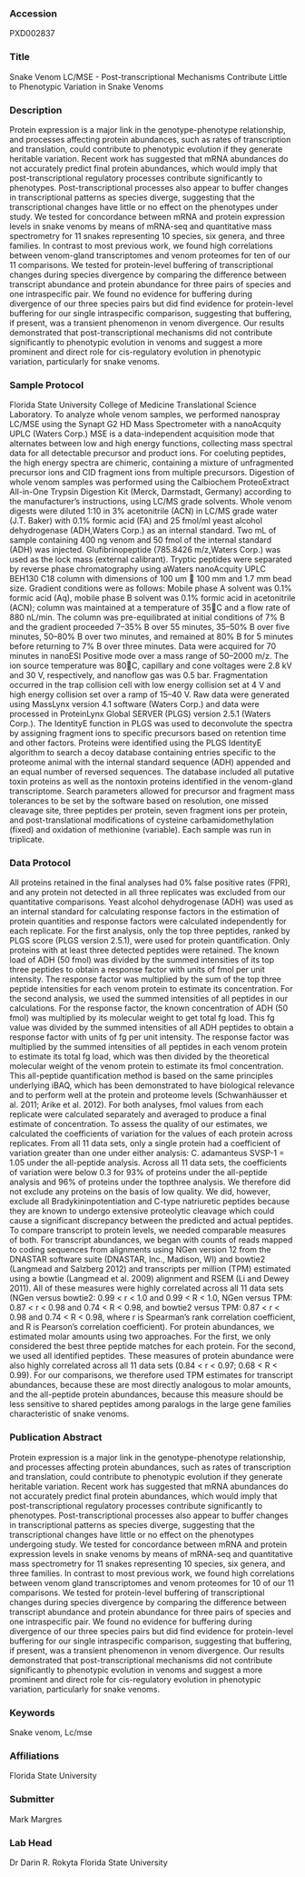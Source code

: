 ### Accession
PXD002837

### Title
Snake Venom LC/MSE -  Post-transcriptional Mechanisms Contribute Little to Phenotypic Variation in Snake Venoms

### Description
Protein expression is a major link in the genotype-phenotype relationship, and processes affecting protein abundances, such as rates of transcription and translation, could contribute to phenotypic evolution if they generate heritable variation. Recent work has suggested that mRNA abundances do not accurately predict final protein abundances, which would imply that post-transcriptional regulatory processes contribute significantly to phenotypes. Post-transcriptional processes also appear to buffer changes in transcriptional patterns as species diverge, suggesting that the transcriptional changes have little or no effect on the phenotypes under study. We tested for concordance between mRNA and protein expression levels in snake venoms by means of mRNA-seq and quantitative mass spectrometry for 11 snakes representing 10 species, six genera, and three families. In contrast to most previous work, we found high correlations between venom-gland transcriptomes and venom proteomes for ten of our 11 comparisons. We tested for protein-level buffering of transcriptional changes during species divergence by comparing the difference between transcript abundance and protein abundance for three pairs of species and one intraspecific pair. We found no evidence for buffering during divergence of our three species pairs but did find evidence for protein-level buffering for our single intraspecific comparison, suggesting that buffering, if present, was a transient phenomenon in venom divergence. Our results demonstrated that post-transcriptional mechanisms did not contribute significantly to phenotypic evolution in venoms and suggest a more prominent and direct role for cis-regulatory evolution in phenotypic variation, particularly for snake venoms.

### Sample Protocol
Florida State University College of Medicine Translational Science Laboratory. To analyze whole venom samples, we performed nanospray LC/MSE using the Synapt G2 HD Mass Spectrometer with a nanoAcquity UPLC (Waters Corp.) MSE is a data-independent acquisition mode that alternates between low and high energy functions, collecting mass spectral data for all detectable precursor and product ions. For coeluting peptides, the high energy spectra are chimeric, containing a mixture of unfragmented precursor ions and CID fragment ions from multiple precursors. Digestion of whole venom samples was performed using the Calbiochem ProteoExtract All-in-One Trypsin Digestion Kit (Merck, Darmstadt, Germany) according to the manufacturer’s instructions, using LC/MS grade solvents. Whole venom digests were diluted 1:10 in 3% acetonitrile (ACN) in LC/MS grade water (J.T. Baker) with 0.1% formic acid (FA) and 25 fmol/ml yeast alcohol dehydrogenase (ADH,Waters Corp.) as an internal standard. Two mL of sample containing 400 ng venom and 50 fmol of the internal standard (ADH) was injected. Glufibrinopeptide (785.8426 m/z,Waters Corp.) was used as the lock mass (external calibrant). Tryptic peptides were separated by reverse phase chromatography using aWaters nanoAcquity UPLC BEH130 C18 column with dimensions of 100 um  100 mm and 1.7 mm bead size. Gradient conditions were as follows: Mobile phase A solvent was 0.1% formic acid (Aq), mobile phase B solvent was 0.1% formic acid in acetonitrile (ACN); column was maintained at a temperature of 35C and a flow rate of 880 nL/min. The column was pre-equilibrated at initial conditions of 7% B and the gradient proceeded 7–35% B over 55 minutes, 35–50% B over five minutes, 50–80% B over two minutes, and remained at 80% B for 5 minutes before returning to 7% B over three minutes. Data were acquired for 70 minutes in nanoESI Positive mode over a mass range of 50–2000 m/z. The ion source temperature was 80C, capillary and cone voltages were 2.8 kV and 30 V, respectively, and nanoflow gas was 0.5 bar. Fragmentation occurred in the trap collision cell with low energy collision set at 4 V and high energy collision set over a ramp of 15–40 V. Raw data were generated using MassLynx version 4.1 software (Waters Corp.) and data were processed in ProteinLynx Global SERVER (PLGS) version 2.5.1 (Waters Corp.). The IdentityE function in PLGS was used to deconvolute the spectra by assigning fragment ions to specific precursors based on retention time and other factors. Proteins were identified using the PLGS IdentityE algorithm to search a decoy database containing entries specific to the proteome animal with the internal standard sequence (ADH) appended and an equal number of reversed sequences. The database included all putative toxin proteins as well as the nontoxin proteins identified in the venom-gland transcriptome. Search parameters allowed for precursor and fragment mass tolerances to be set by the software based on resolution, one missed cleavage site, three peptides per protein, seven fragment ions per protein, and post-translational modifications of cysteine carbamidomethylation (fixed) and oxidation of methionine (variable). Each sample was run in triplicate.

### Data Protocol
All proteins retained in the final analyses had 0% false positive rates (FPR), and any protein not detected in all three replicates was excluded from our quantitative comparisons. Yeast alcohol dehydrogenase (ADH) was used as an internal standard for calculating response factors in the estimation of protein quantities and response factors were calculated independently for each replicate. For the first analysis, only the top three peptides, ranked by PLGS score (PLGS version 2.5.1), were used for protein quantification. Only proteins with at least three detected peptides were retained. The known load of ADH (50 fmol) was divided by the summed intensities of its top three peptides to obtain a response factor with units of fmol per unit intensity. The response factor was multiplied by the sum of the top three peptide intensities for each venom protein to estimate its concentration. For the second analysis, we used the summed intensities of all peptides in our calculations. For the response factor, the known concentration of ADH (50 fmol) was multiplied by its molecular weight to get total fg load. This fg value was divided by the summed intensities of all ADH peptides to obtain a response factor with units of fg per unit intensity. The response factor was multiplied by the summed intensities of all peptides in each venom protein to estimate its total fg load, which was then divided by the theoretical molecular weight of the venom protein to estimate its fmol concentration. This all-peptide quantification method is based on the same principles underlying iBAQ, which has been demonstrated to have biological relevance and to perform well at the protein and proteome levels (Schwanhäusser et al. 2011; Arike et al. 2012). For both analyses, fmol values from each replicate were calculated separately and averaged to produce a final estimate of concentration. To assess the quality of our estimates, we calculated the coefficients of variation for the values of each protein across replicates. From all 11 data sets, only a single protein had a coefficient of variation greater than one under either analysis: C. adamanteus SVSP-1 = 1.05 under the all-peptide analysis. Across all 11 data sets, the coefficients of variation were below 0.3 for 93% of proteins under the all-peptide analysis and 96% of proteins under the topthree analysis. We therefore did not exclude any proteins on the basis of low quality. We did, however, exclude all Bradykininpotentiation and C-type natriuretic peptides because they are known to undergo extensive proteolytic cleavage which could cause a significant discrepancy between the predicted and actual peptides. To compare transcript to protein levels, we needed comparable measures of both. For transcript abundances, we began with counts of reads mapped to coding sequences from alignments using NGen version 12 from the DNASTAR software suite (DNASTAR, Inc., Madison, WI) and bowtie2 (Langmead and Salzberg 2012) and transcripts per million (TPM) estimated using a bowtie (Langmead et al. 2009) alignment and RSEM (Li and Dewey 2011). All of these measures were highly correlated across all 11 data sets (NGen versus bowtie2: 0.99 < r < 1.0 and 0.99 < R < 1.0, NGen versus TPM: 0.87 < r < 0.98 and 0.74 < R < 0.98, and bowtie2 versus TPM: 0.87 < r < 0.98 and 0.74 < R < 0.98, where r is Spearman’s rank correlation coefficient, and R is Pearson’s correlation coefficient). For protein abundances, we estimated molar amounts using two approaches. For the first, we only considered the best three peptide matches for each protein. For the second, we used all identified peptides. These measures of protein abundance were also highly correlated across all 11 data sets (0.84 < r < 0.97; 0.68 < R < 0.99). For our comparisons, we therefore used TPM estimates for transcript abundances, because these are most directly analogous to molar amounts, and the all-peptide protein abundances, because this measure should be less sensitive to shared peptides among paralogs in the large gene families characteristic of snake venoms.

### Publication Abstract
Protein expression is a major link in the genotype-phenotype relationship, and processes affecting protein abundances, such as rates of transcription and translation, could contribute to phenotypic evolution if they generate heritable variation. Recent work has suggested that mRNA abundances do not accurately predict final protein abundances, which would imply that post-transcriptional regulatory processes contribute significantly to phenotypes. Post-transcriptional processes also appear to buffer changes in transcriptional patterns as species diverge, suggesting that the transcriptional changes have little or no effect on the phenotypes undergoing study. We tested for concordance between mRNA and protein expression levels in snake venoms by means of mRNA-seq and quantitative mass spectrometry for 11 snakes representing 10 species, six genera, and three families. In contrast to most previous work, we found high correlations between venom gland transcriptomes and venom proteomes for 10 of our 11 comparisons. We tested for protein-level buffering of transcriptional changes during species divergence by comparing the difference between transcript abundance and protein abundance for three pairs of species and one intraspecific pair. We found no evidence for buffering during divergence of our three species pairs but did find evidence for protein-level buffering for our single intraspecific comparison, suggesting that buffering, if present, was a transient phenomenon in venom divergence. Our results demonstrated that post-transcriptional mechanisms did not contribute significantly to phenotypic evolution in venoms and suggest a more prominent and direct role for cis-regulatory evolution in phenotypic variation, particularly for snake venoms.

### Keywords
Snake venom, Lc/mse

### Affiliations
Florida State University

### Submitter
Mark Margres

### Lab Head
Dr Darin R. Rokyta
Florida State University


